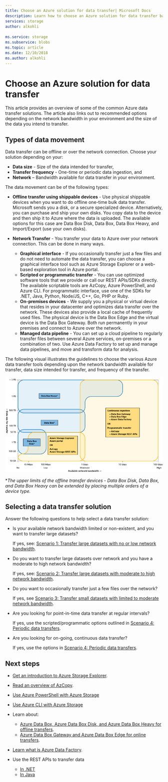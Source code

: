 ```yaml
---
title: Choose an Azure solution for data transfer| Microsoft Docs
description: Learn how to choose an Azure solution for data transfer based on data sizes and available network bandwidth in your environment
services: storage
author: alkohli

ms.service: storage
ms.subservice: blobs
ms.topic: article
ms.date: 12/10/2018
ms.author: alkohli
---
```

# Choose an Azure solution for data transfer

This article provides an overview of some of the common Azure data transfer solutions. The article also links out to recommended options depending on the network bandwidth in your environment and the size of the data you intend to transfer.

## Types of data movement

Data transfer can be offline or over the network connection. Choose your solution depending on your:

- **Data size** - Size of the data intended for transfer,
- **Transfer frequency** - One-time or periodic data ingestion, and
- **Network** – Bandwidth available for data transfer in your environment.

The data movement can be of the following types:

- **Offline transfer using shippable devices** - Use physical shippable devices when you want to do offline one-time bulk data transfer. Microsoft sends you a disk, or a secure specialized device. Alternatively, you can purchase and ship your own disks. You copy data to the device and then ship it to Azure where the data is uploaded.  The available options for this case are Data Box Disk, Data Box, Data Box Heavy, and Import/Export (use your own disks).

- **Network Transfer** - You transfer your data to Azure over your network connection. This can be done in many ways.

    - **Graphical interface** - If you occasionally transfer just a few files and do not need to automate the data transfer, you can choose a graphical interface tool such as Azure Storage Explorer or a web-based exploration tool in Azure portal.
    - **Scripted or programmatic transfer** - You can use optimized software tools that we provide or call our REST APIs/SDKs directly. The available scriptable tools are AzCopy, Azure PowerShell, and Azure CLI. For programmatic interface, use one of the SDKs for .NET, Java, Python, Node/JS, C++, Go, PHP or Ruby.
    - **On-premises devices** - We supply you a physical or virtual device that resides in your datacenter and optimizes data transfer over the network. These devices also provide a local cache of frequently used files. The physical device is the Data Box Edge and the virtual device is the Data Box Gateway. Both run permanently in your premises and connect to Azure over the network.
    - **Managed data pipeline** - You can set up a cloud pipeline to regularly transfer files between several Azure services, on-premises or a combination of two. Use Azure Data Factory to set up and manage data pipelines, and move and transform data for analysis.

The following visual illustrates the guidelines to choose the various Azure data transfer tools depending upon the network bandwidth available for transfer, data size intended for transfer, and frequency of the transfer.

![Azure data transfer tools](media/storage-choose-data-transfer-solution/azure-data-transfer-options-3.png)

**The upper limits of the offline transfer devices - Data Box Disk, Data Box, and Data Box Heavy can be extended by placing multiple orders of a device type.*

## Selecting a data transfer solution

Answer the following questions to help select a data transfer solution:

- Is your available network bandwidth limited or non-existent, and you want to transfer large datasets?
  
    If yes, see: [Scenario 1: Transfer large datasets with no or low network bandwidth](storage-solution-large-dataset-low-network.md).
- Do you want to transfer large datasets over network and you have a moderate to high network bandwidth?

    If yes, see: [Scenario 2: Transfer large datasets with moderate to high network bandwidth](storage-solution-large-dataset-moderate-high-network.md).
- Do you want to occasionally transfer just a few files over the network?

    If yes, see [Scenario 3: Transfer small datasets with limited to moderate network bandwidth](storage-solution-small-dataset-low-moderate-network.md).
- Are you looking for point-in-time data transfer at regular intervals?

    If yes, use the scripted/programmatic options outlined in [Scenario 4: Periodic data transfers](storage-solution-periodic-data-transfer.md).
- Are you looking for on-going, continuous data transfer?

    If yes, use the options in [Scenario 4: Periodic data transfers](storage-solution-periodic-data-transfer.md).

## Next steps

- [Get an introduction to Azure Storage Explorer](https://azure.microsoft.com/resources/videos/introduction-to-microsoft-azure-storage-explorer/).
- [Read an overview of AzCopy](https://docs.microsoft.com/azure/storage/common/storage-use-azcopy-v10).
- [Use Azure PowerShell with Azure Storage](https://docs.microsoft.com/azure/storage/common/storage-powershell-guide-full)
- [Use Azure CLI with Azure Storage](https://docs.microsoft.com/azure/storage/common/storage-azure-cli)
- Learn about:

    - [Azure Data Box, Azure Data Box Disk, and Azure Data Box Heavy for offline transfers](https://docs.microsoft.com/azure/databox/).
    - [Azure Data Box Gateway and Azure Data Box Edge for online transfers](https://docs.microsoft.com/azure/databox-online/).
- [Learn what is Azure Data Factory](https://docs.microsoft.com/azure/data-factory/copy-activity-overview).
- Use the REST APIs to transfer data

    - [In .NET](https://docs.microsoft.com/dotnet/api/overview/azure/storage)
    - [In Java](https://docs.microsoft.com/java/api/overview/azure/storage/client)
